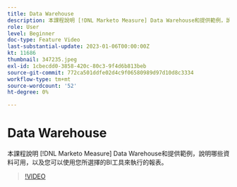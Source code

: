 ```yaml
---
title: Data Warehouse
description: 本課程說明 [!DNL Marketo Measure] Data Warehouse和提供範例，說明哪些資料可用，以及您可以使用您所選擇的BI工具來執行的報表。
role: User
level: Beginner
doc-type: Feature Video
last-substantial-update: 2023-01-06T00:00:00Z
kt: 11686
thumbnail: 347235.jpeg
exl-id: 1cbecdd0-3858-420c-80c3-9f4d6b813beb
source-git-commit: 772ca501ddfe02d4c9f06580989d97d10d8c3334
workflow-type: tm+mt
source-wordcount: '52'
ht-degree: 0%

---
```


# Data Warehouse

本課程說明 [!DNL Marketo Measure] Data Warehouse和提供範例，說明哪些資料可用，以及您可以使用您所選擇的BI工具來執行的報表。

>[!VIDEO](https://video.tv.adobe.com/v/347235/?quality=12&learn=on)
